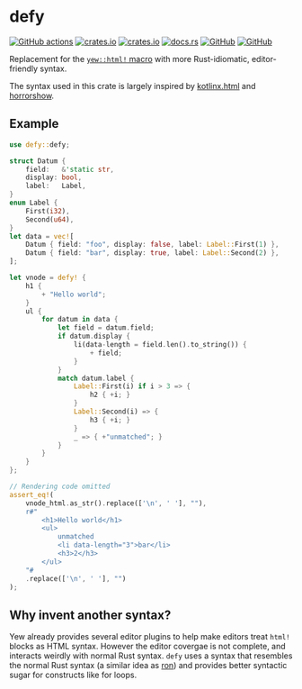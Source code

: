# defy

[![GitHub actions](https://github.com/SOF3/defy/workflows/CI/badge.svg)](https://github.com/SOF3/defy/actions?query=workflow%3ACI)
[![crates.io](https://img.shields.io/crates/v/defy.svg)](https://crates.io/crates/defy)
[![crates.io](https://img.shields.io/crates/d/defy.svg)](https://crates.io/crates/defy)
[![docs.rs](https://docs.rs/defy/badge.svg)](https://docs.rs/defy)
[![GitHub](https://img.shields.io/github/last-commit/SOF3/defy)](https://github.com/SOF3/defy)
[![GitHub](https://img.shields.io/github/stars/SOF3/defy?style=social)](https://github.com/SOF3/defy)

Replacement for the [`yew::html!` macro](https://docs.rs/yew/latest/yew/macro.html.html)
with more Rust-idiomatic, editor-friendly syntax.

The syntax used in this crate is largely inspired by
[kotlinx.html](https://github.com/Kotlin/kotlinx.html) and
[horrorshow](https://docs.rs/horrorshow).

## Example

```rust
use defy::defy;

struct Datum {
    field:   &'static str,
    display: bool,
    label:   Label,
}
enum Label {
    First(i32),
    Second(u64),
}
let data = vec![
    Datum { field: "foo", display: false, label: Label::First(1) },
    Datum { field: "bar", display: true, label: Label::Second(2) },
];

let vnode = defy! {
    h1 {
        + "Hello world";
    }
    ul {
        for datum in data {
            let field = datum.field;
            if datum.display {
                li(data-length = field.len().to_string()) {
                    + field;
                }
            }
            match datum.label {
                Label::First(i) if i > 3 => {
                    h2 { +i; }
                }
                Label::Second(i) => {
                    h3 { +i; }
                }
                _ => { +"unmatched"; }
            }
        }
    }
};

// Rendering code omitted
assert_eq!(
    vnode_html.as_str().replace(['\n', ' '], ""),
    r#"
        <h1>Hello world</h1>
        <ul>
            unmatched
            <li data-length="3">bar</li>
            <h3>2</h3>
        </ul>
    "#
    .replace(['\n', ' '], "")
);
```

## Why invent another syntax?

Yew already provides several editor plugins
to help make editors treat `html!` blocks as HTML syntax.
However the editor covergae is not complete,
and interacts weirdly with normal Rust syntax.
`defy` uses a syntax that resembles the normal Rust syntax
(a similar idea as [ron](https://github.com/ron-rs/ron))
and provides better syntactic sugar for constructs like for loops.
